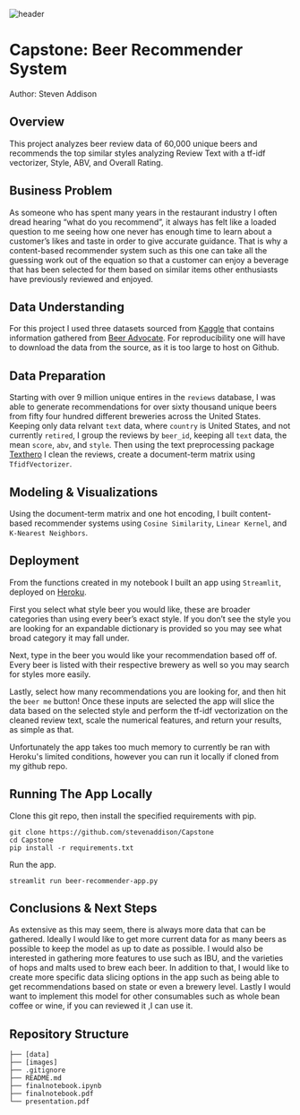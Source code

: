 ![header](https://github.com/stevenaddison/Capstone/blob/main/images/beerflight.jpg)
# Capstone: Beer Recommender System
Author: Steven Addison


## Overview
This project analyzes beer review data of 60,000 unique beers and recommends the top similar styles analyzing Review Text with a tf-idf vectorizer, Style, ABV, and Overall Rating.

## Business Problem
As someone who has spent many years in the restaurant industry I often dread hearing “what do you recommend”, it always has felt like a loaded question to me seeing how one never has enough time to learn about a customer’s likes and taste in order to give accurate guidance. That is why a content-based recommender system such as this one can take all the guessing work out of the equation so that a customer can enjoy a beverage that has been selected for them based on similar items other enthusiasts have previously reviewed and enjoyed. 

## Data Understanding

For this project I used three datasets sourced from [Kaggle](https://www.kaggle.com/ehallmar/beers-breweries-and-beer-reviews) that contains information gathered from [Beer Advocate](https://www.beeradvocate.com/). For reproducibility one will have to download the data from the source, as it is too large to host on Github. 

## Data Preparation
Starting with over 9 million unique entires in the `reviews` database, I was able to generate recommendations for over sixty thousand unique beers from fifty four hundred different breweries across the United States.  Keeping only data relvant `text` data, where `country` is United States, and not currently `retired`, I group  the reviews by `beer_id`, keeping all `text` data, the mean `score`, `abv`, and `style`. Then using the text preprocessing package [Texthero](https://texthero.org/) I clean the reviews, create a document-term matrix using `TfidfVectorizer`.

## Modeling & Visualizations
Using the document-term matrix and one hot encoding, I built content-based recommender systems using `Cosine Similarity`, `Linear Kernel`, and `K-Nearest Neighbors`.

## Deployment
From the functions created in my notebook I built an app using `Streamlit`, deployed on [Heroku](https://beer-me-recommender.herokuapp.com/). 

First you select what style beer you would like, these are broader categories than using every beer’s exact style. If you don’t see the style you are looking for an expandable dictionary is provided so you may see what broad category it may fall under.

Next, type in the beer you would like  your recommendation based off of. Every beer is listed with their respective brewery as well so you may search for styles more easily. 

Lastly, select how many recommendations you are looking for, and then hit the `beer me` button! Once these inputs are selected the app will slice the data based on the selected style and perform the tf-idf vectorization on the cleaned review text, scale the numerical features, and return your results, as simple as that. 

Unfortunately the app takes too much memory to currently be ran with Heroku's limited conditions, however you can run it locally if cloned from my github repo.  

## Running The App Locally

Clone this git repo, then install the specified requirements with pip.

```
git clone https://github.com/stevenaddison/Capstone
cd Capstone
pip install -r requirements.txt
```

Run the app.

```
streamlit run beer-recommender-app.py
```

## Conclusions & Next Steps
As extensive as this may seem, there is always more data that can be gathered. Ideally I would like to get more current data for as many beers as possible to keep the model as up to date as possible. I would also be interested in gathering more features to use such as IBU, and the varieties of hops and malts used to brew each beer. In addition to that, I would like to create more specific data slicing options in the app such as being able to get recommendations based on state or even a brewery level. Lastly I would want to implement this model for other consumables such as whole bean coffee or wine, if you can reviewed it ,I can use it.


## Repository Structure
```
├── [data]
├── [images]
├── .gitignore
├── README.md
├── finalnotebook.ipynb
├── finalnotebook.pdf
└── presentation.pdf
```

